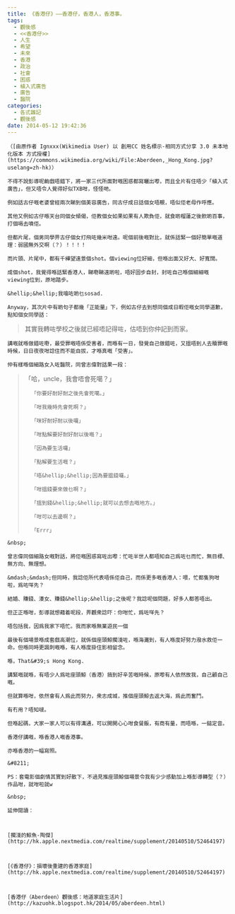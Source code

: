 ```yaml
---
title: 《香港仔》——香港仔，香港人，香港事。
tags:
  - 觀後感
  - <<香港仔>>
  - 人生
  - 希望
  - 未來
  - 香港
  - 政治
  - 社會
  - 困惑
  - 植入式廣告
  - 廣告
  - 醫院
categories:
  - 各式雜記
  - 觀後感
date: 2014-05-12 19:42:36
---
```




	（[由原作者 Ignxxx(Wikimedia User) 以 創用CC 姓名標示-相同方式分享 3.0 未本地化版本 方式授權](https://commons.wikimedia.org/wiki/File:Aberdeen,_Hong_Kong.jpg?uselang=zh-hk)）

	不得不說彭導呢齣戲唔錯下，將一家三代所面對嘅困惑都寫曬出嚟，而且全片有住唔少「植入式廣告」，但又唔令人覺得好似TXB咁，怪怪哋。

	例如話古仔嘅老婆曾經兩次睇到個美容廣告，同古仔成日話個女唔靚，唔似佢老母作呼應。

	其他又例如古仔喺天台同個女傾偈，佢教個女如果如果有人欺負佢，就食啲榴蓮之後飲啲百事，打個嗝去噴佢。

	但都片尾，個男同學畀古仔個女打飛咗幾米咁遠。呢個前後嘅對比，就係話緊一個好簡單嘅道理：弱國無外交啊（？）！！！！

	而片頭、片尾中，都有千樺望遠景個shot。個viewing位好細，但喺出面又好大、好寬闊。

	成個shot，我覺得喺話緊香港人，睇嘢睇遠啲啦，唔好固步自封，封咗自己喺個細細嘅viewing位到，原地踏步。

	&hellip;&hellip;我噏咗啲乜sosad.

	Anyway，其次片中有啲句子都幾「正能量」下，例如古仔去到想同個成日暇佢嘅女同學道歉，點知個女同學話：

> 其實我轉咗學校之後就已經唔記得咗，估唔到你仲記到而家。

	講嘅就喺做錯咗嘢，最受罪嘅唔係受害者，而喺有一日，發覺自己做錯咗，又搵唔到人去贖罪嘅時候，日日夜夜咁諗住而不能自拔，才喺真嘅「受害」。

	仲有樣喺個細路女入咗醫院，同曾志偉對話果一段：

> 「哈，uncle，我會唔會死噶？」
>
> 		「你要好耐好耐之後先會死噶。」
>
> 		「咁我幾時先會死啊？」
>
> 		「咪好耐好耐以後囉」
>
> 		「咁點解要好耐好耐以後嘅？」
>
> 		「因為要生活囉」
>
> 		「點解要生活嘅？」
>
> 		「唔&hellip;&hellip;因為要揾錢囉。」
>
> 		「咁搵錢要來做乜啊？」
>
> 		「搵到錢&hellip;&hellip;就可以去想去嘅地方。」
>
> 		「咁可以去邊啊？」
>
> 		「Errr」

	&nbsp;

	曾志偉同個細路女嘅對話，將佢嘅困惑寫咗出嚟：忙咗半世人都唔知自己爲咗乜而忙，無目標、無方向、無理想。

	&mdash;&mdash;但同時，我諗佢所代表唔係佢自己，而係更多嘅香港人：喂，忙都隻狗咁啦，爲咗咩先？

	結婚、賺錢、湊女、賺錢&hellip;&hellip;之後呢？我諗呢個問題，好多人都答唔出。

	但正正喺咁，彭導就想藉着呢段，畀觀衆諗吓：你咁忙，爲咗咩先？

	唔包括我，因爲我家下唔忙。我而家喺無業遊民一個

	最後有個場景喺成套戲高潮位，就係個座頭鯨擱淺咗，喺海灘到，有人喺度好努力潑水救佢一命。但喺同時更諷刺嘅喺，有人喺度掛住影相留念。

	喺，That&#39;s Hong Kong.

	講緊嘅就喺，有唔少人爲咗座頭鯨（香港）搞到好辛苦嘅時候，原嚟有人依然故我，自己顧自己嘅。

	但就算喺咁，依然會有人爲此而努力，衆志成城，推個座頭鯨去返大海，爲此而奮鬥。

	有冇用？唔知啵。

	但喺起碼，大家一家人可以有得溝通，可以開開心心咁食餐飯，有商有量，而唔喺，一鎚定音。

	香港仔講嘅，喺香港人嘅香港事。

	亦喺香港的一幅寫照。

	&#8211;

	PS：套電影個劇情其實到好散下，不過見推座頭鯨個場景令我有少少感動加上喺彭導轉型（？）作品咁，就咁啦就w

	&nbsp;

	延伸閱讀：

#
	[擱淺的鯨魚-陶傑](http://hk.apple.nextmedia.com/realtime/supplement/20140510/52464197)

#
	[《香港仔》：損壞後重建的香港家庭](http://hk.apple.nextmedia.com/realtime/supplement/20140510/52464197)

#
	[香港仔（Aberdeen）觀後感：地道家庭生活片](http://kazuohk.blogspot.hk/2014/05/aberdeen.html)
